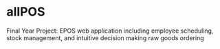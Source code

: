 # allPOS
Final Year Project: EPOS web application including employee scheduling, stock management, and intuitive decision making raw goods ordering
